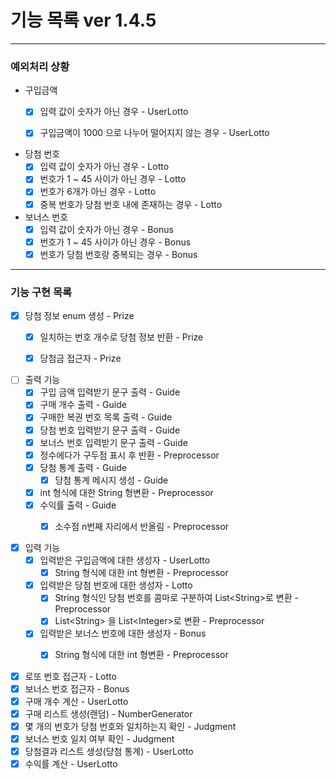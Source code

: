 # 기능 목록 ver 1.4.5
<hr>

### 예외처리 상황
- 구입금액
  - [x] 입력 값이 숫자가 아닌 경우 - UserLotto
  - [x] 구입금액이 1000 으로 나누어 떨어지지 않는 경우 - UserLotto


- 당첨 번호
  - [x] 입력 값이 숫자가 아닌 경우 - Lotto
  - [x] 번호가 1 ~ 45 사이가 아닌 경우 - Lotto
  - [x] 번호가 6개가 아닌 경우 - Lotto
  - [x] 중복 번호가 당첨 번호 내에 존재하는 경우 - Lotto

- 보너스 번호
  - [x] 입력 값이 숫자가 아닌 경우 - Bonus
  - [x] 번호가 1 ~ 45 사이가 아닌 경우 - Bonus
  - [x] 번호가 당첨 번호랑 중복되는 경우 - Bonus

<hr>

### 기능 구현 목록

- [x] 당첨 정보 enum 생성 - Prize
  - [x] 일치하는 번호 개수로 당첨 정보 반환 - Prize
  - [x] 당첨금 접근자 - Prize


- [ ] 출력 기능
  - [x] 구입 금액 입력받기 문구 출력 - Guide
  - [x] 구매 개수 출력 - Guide
  - [x] 구매한 복권 번호 목록 출력 - Guide
  - [x] 당첨 번호 입력받기 문구 출력 - Guide
  - [x] 보너스 번호 입력받기 문구 출력 - Guide
  - [x] 정수에다가 구두점 표시 후 반환 - Preprocessor
  - [x] 당첨 통계 출력 - Guide
    - [x] 당첨 통계 메시지 생성 - Guide
  - [x] int 형식에 대한 String 형변환 - Preprocessor
  - [x] 수익률 출력 - Guide
    - [x] 소수점 n번째 자리에서 반올림 - Preprocessor


- [x] 입력 기능
  - [x] 입력받은 구입금액에 대한 생성자 - UserLotto
    - [x] String 형식에 대한 int 형변환 - Preprocessor
  - [x] 입력받은 당첨 번호에 대한 생성자 - Lotto
    - [x] String 형식인 당첨 번호를 콤마로 구분하여 List\<String>로 변환 - Preprocessor
    - [x] List\<String> 을 List\<Integer>로 변환 - Preprocessor
  - [x] 입력받은 보너스 번호에 대한 생성자 - Bonus
    - [x] String 형식에 대한 int 형변환 - Preprocessor


- [x] 로또 번호 접근자 - Lotto
- [x] 보너스 번호 접근자 - Bonus
- [x] 구매 개수 계산 - UserLotto
- [x] 구매 리스트 생성(랜덤) - NumberGenerator
- [x] 몇 개의 번호가 당첨 번호와 일치하는지 확인 - Judgment
- [x] 보너스 번호 일치 여부 확인 - Judgment
- [x] 당첨결과 리스트 생성(당첨 통계) - UserLotto
- [x] 수익률 계산 - UserLotto